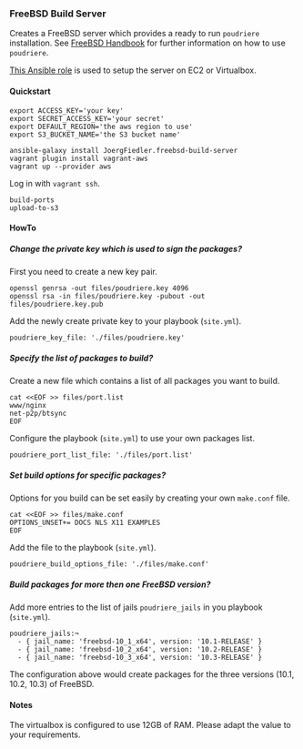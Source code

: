 ### FreeBSD Build Server

Creates a FreeBSD server which provides a ready to run `poudriere` installation. See [FreeBSD Handbook](https://www.freebsd.org/doc/handbook/ports-poudriere.html) for further information on how to use `poudriere`.

[This Ansible role](https://github.com/JoergFiedler/freebsd-build-server) is used to setup the server on EC2 or Virtualbox.

#### Quickstart

    export ACCESS_KEY='your key'
    export SECRET_ACCESS_KEY='your secret'
    export DEFAULT_REGION='the aws region to use'
    export S3_BUCKET_NAME='the S3 bucket name'

    ansible-galaxy install JoergFiedler.freebsd-build-server
    vagrant plugin install vagrant-aws
    vagrant up --provider aws

Log in with `vagrant ssh`.

    build-ports
    upload-to-s3


#### HowTo

##### Change the private key which is used to sign the packages?

First you need to create a new key pair. 

    openssl genrsa -out files/poudriere.key 4096
    openssl rsa -in files/poudriere.key -pubout -out files/poudriere.key.pub
    
Add the newly create private key to your playbook (`site.yml`).

    poudriere_key_file: './files/poudriere.key'

##### Specify the list of packages to build?

Create a new file which contains a list of all packages you want to build.

    cat <<EOF >> files/port.list
    www/nginx
    net-p2p/btsync
    EOF

Configure the playbook (`site.yml`) to use your own packages list.

    poudriere_port_list_file: './files/port.list'

##### Set build options for specific packages?

Options for you build can be set easily by creating your own `make.conf` file.

    cat <<EOF >> files/make.conf
    OPTIONS_UNSET+= DOCS NLS X11 EXAMPLES
    EOF
    
Add the file to the playbook (`site.yml`).

    poudriere_build_options_file: './files/make.conf'

##### Build packages for more then one FreeBSD version?

Add more entries to the list of jails `poudriere_jails` in you playbook (`site.yml`).

    poudriere_jails:¬
      - { jail_name: 'freebsd-10_1_x64', version: '10.1-RELEASE' }
      - { jail_name: 'freebsd-10_2_x64', version: '10.2-RELEASE' }
      - { jail_name: 'freebsd-10_3_x64', version: '10.3-RELEASE' }

The configuration above would create packages for the three versions (10.1, 10.2, 10.3) of FreeBSD.

#### Notes

The virtualbox is configured to use 12GB of RAM. Please adapt the value to your requirements.

